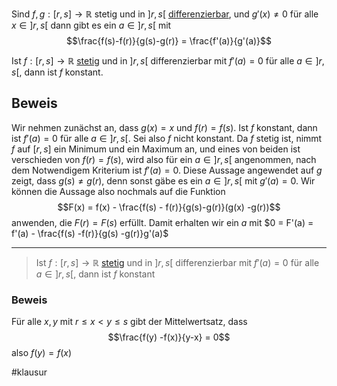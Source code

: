 
Sind $f, g: [r, s]\to\mathbb R$ stetig und in $]r, s[$ [differenzierbar](Differenzierbarkeit.md), und $g'(x) \not = 0$ für alle $x\in]r, s[$ dann gibt es ein $a\in]r, s[$ mit 
$$\frac{f(s)-f(r)}{g(s)-g(r)} = \frac{f'(a)}{g'(a)}$$

Ist $f: [r, s] \to\mathbb R$ [stetig](Stetigkeit%20und%20Zwischenwertsatz.md) und in $]r, s[$ differenzierbar mit $f'(a) = 0$ für alle $a\in]r,s[$, dann ist $f$ konstant.

## Beweis

Wir nehmen zunächst an, dass $g(x) = x$ und $f(r) = f(s)$. Ist $f$ konstant, dann ist $f'(a) = 0$ für alle $a \in ]r, s[$. Sei also $f$ nicht konstant. Da $f$ stetig ist, nimmt $f$ auf $[r, s]$ ein Minimum und ein Maximum an, und eines von beiden ist verschieden von $f(r) = f(s)$, wird also für ein $a\in]r, s[$ angenommen, nach dem Notwendigem Kriterium ist $f'(a) = 0$.
Diese Aussage angewendet auf $g$ zeigt, dass $g(s) \not = g(r)$, denn sonst gäbe es ein $a\in]r, s[$ mit $g'(a) = 0$.
Wir können die Aussage also nochmals auf die Funktion 
$$F(x) = f(x) - \frac{f(s) - f(r)}{g(s)-g(r)}(g(x) -g(r))$$
anwenden, die $F(r) = F(s)$ erfüllt. Damit erhalten wir ein $a$ mit 
$0 = F'(a) = f'(a) - \frac{f(s) -f(r)}{g(s) -g(r)}g'(a)$

---

> Ist $f:[r, s] \to \mathbb R$ [stetig](Stetigkeit%20und%20Zwischenwertsatz.md) und in $]r, s[$ differenzierbar mit $f'(a) = 0$ für alle $a\in ]r, s[$, dann ist $f$ konstant


### Beweis

Für alle $x, y$ mit $r \le x < y \le s$ gibt der Mittelwertsatz, dass
$$\frac{f(y) -f(x)}{y-x} = 0$$ also $f(y) = f(x)$

#klausur 

 